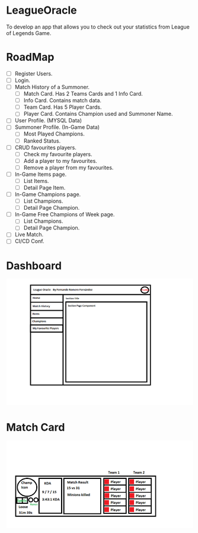 # LeagueOracle
To develop an app that allows you to check out your statistics from League of Legends Game.

# RoadMap
- [ ] Register Users.
- [ ] Login.
- [ ] Match History of a Summoner.
    - [ ] Match Card. Has 2 Teams Cards and 1 Info Card.
    - [ ] Info Card. Contains match data. 
    - [ ] Team Card. Has 5 Player Cards.
    - [ ] Player Card. Contains Champion used and Summoner Name.
- [ ] User Profile. (MYSQL Data)
- [ ] Summoner Profile. (In-Game Data)
    - [ ] Most Played Champions.
    - [ ] Ranked Status.
- [ ] CRUD favourites players.
    - [ ] Check my favourite players.
    - [ ] Add a player to my favourites.
    - [ ] Remove a player from my favourites.
- [ ] In-Game Items page.
    - [ ] List Items.
    - [ ] Detail Page Item.
- [ ] In-Game Champions page.
    - [ ] List Champions.
    - [ ] Detail Page Champion.
- [ ] In-Game Free Champions of Week page.
    - [ ] List Champions.
    - [ ] Detail Page Champion.
- [ ] Live Match.
- [ ] CI/CD Conf.

# Dashboard
![DashboardImage](./LeagueOracleDashBoard.png)

# Match Card
![MatchImage](./MatchCard.png)
